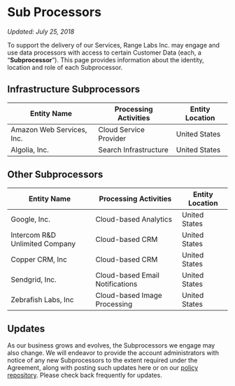 # Sub Processors

_Updated: July 25, 2018_

To support the delivery of our Services, Range Labs Inc. may engage and use data processors with access to certain Customer Data (each, a “**Subprocessor**”). This page provides information about the identity, location and role of each Subprocessor.

## Infrastructure Subprocessors

| Entity Name               | Processing Activities  | Entity Location |
| ------------------------- | ---------------------- | --------------- |
| Amazon Web Services, Inc. | Cloud Service Provider | United States   |
| Algolia, Inc.             | Search Infrastructure  | United States   |

## Other Subprocessors

| Entity Name                    | Processing Activities           | Entity Location |
| ------------------------------ | ------------------------------- | --------------- |
| Google, Inc.                   | Cloud-based Analytics           | United States   |
| Intercom R&D Unlimited Company | Cloud-based CRM                 | United States   |
| Copper CRM, Inc                | Cloud-based CRM                 | United States   |
| Sendgrid, Inc.                 | Cloud-based Email Notifications | United States   |
| Zebrafish Labs, Inc            | Cloud-based Image Processing    | United States   |

## Updates

As our business grows and evolves, the Subprocessors we engage may also change.
We will endeavor to provide the account administrators with notice of any new
Subprocessors to the extent required under the Agreement, along with posting
such updates here or on our [policy repository](https://github.com/range-labs/range-policy).
Please check back frequently for updates.
